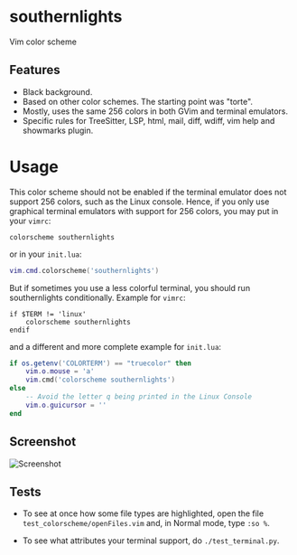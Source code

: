 # southernlights

Vim color scheme

## Features

   - Black background.
   - Based on other color schemes. The starting point was "torte".
   - Mostly, uses the same 256 colors in both GVim and terminal emulators.
   - Specific rules for TreeSitter, LSP, html, mail, diff, wdiff, vim help and showmarks plugin.

# Usage

This color scheme should not be enabled if the terminal emulator does not
support 256 colors, such as the Linux console. Hence, if you only use
graphical terminal emulators with support for 256 colors, you may put in your
`vimrc`:

```vim
colorscheme southernlights
```

or in your `init.lua`:

```lua
vim.cmd.colorscheme('southernlights')
```

But if sometimes you use a less colorful terminal, you should run
southernlights conditionally. Example for `vimrc`:

```vim
if $TERM != 'linux'
    colorscheme southernlights
endif
```

and a different and more complete example for `init.lua`:

```lua
if os.getenv('COLORTERM') == "truecolor" then
    vim.o.mouse = 'a'
    vim.cmd('colorscheme southernlights')
else
    -- Avoid the letter q being printed in the Linux Console
    vim.o.guicursor = ''
end
```

## Screenshot

![Screenshot](https://raw.githubusercontent.com/jalvesaq/southernlights/master/screenshot.png "Screenshot")


## Tests

   - To see at once how some file types are highlighted, open the file
     `test_colorscheme/openFiles.vim` and, in Normal mode, type `:so %`.

   - To see what attributes your terminal support, do `./test_terminal.py`.

